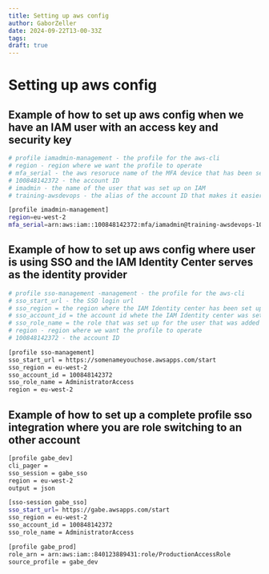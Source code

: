```yaml
---
title: Setting up aws config
author: GaborZeller
date: 2024-09-22T13-00-33Z
tags:
draft: true
---
```


# Setting up aws config

## Example of how to set up aws config when we have an IAM user with an access key and security key

```sh
# profile iamadmin-management - the profile for the aws-cli
# region - region where we want the profile to operate
# mfa_serial - the aws resoruce name of the MFA device that has been set up for the IAM user (you still need an IAM Policy that enforces MFA use if you want the benefit)
# 100848142372 - the account ID
# imadmin - the name of the user that was set up on IAM
# training-awsdevops - the alias of the account ID that makes it easier to identify the account

[profile imadmin-management]
region=eu-west-2
mfa_serial=arn:aws:iam::100848142372:mfa/iamadmin@training-awsdevops-100848142372
```

## Example of how to set up aws config where user is using SSO and the IAM Identity Center serves as the identity provider

```sh
# profile sso-management -management - the profile for the aws-cli
# sso_start_url - the SSO login url
# sso_region = the region where the IAM Identity center has been set up
# sso_account_id = the account id whete the IAM Identity center was set up
# sso_role_name = the role that was set up for the user that was added to the IAM Identity center
# region - region where we want the profile to operate
# 100848142372 - the account ID

[profile sso-management]
sso_start_url = https://somenameyouchose.awsapps.com/start
sso_region = eu-west-2
sso_account_id = 100848142372
sso_role_name = AdministratorAccess
region = eu-west-2
```

## Example of how to set up a complete profile sso integration where you are role switching to an other account

```sh
[profile gabe_dev]
cli_pager =
sso_session = gabe_sso
region = eu-west-2
output = json

[sso-session gabe_sso]
sso_start_url= https://gabe.awsapps.com/start
sso_region = eu-west-2
sso_account_id = 100848142372
sso_role_name = AdministratorAccess

[profile gabe_prod]
role_arn = arn:aws:iam::840123889431:role/ProductionAccessRole
source_profile = gabe_dev
```
